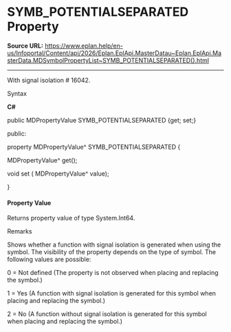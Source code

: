 # SYMB_POTENTIALSEPARATED Property

**Source URL:** https://www.eplan.help/en-us/Infoportal/Content/api/2026/Eplan.EplApi.MasterDatau~Eplan.EplApi.MasterData.MDSymbolPropertyList~SYMB_POTENTIALSEPARATED().html

---

With signal isolation # 16042.

Syntax

**C#**



public MDPropertyValue SYMB_POTENTIALSEPARATED {get; set;}

public:

property MDPropertyValue^ SYMB_POTENTIALSEPARATED {

   MDPropertyValue^ get();

   void set (    MDPropertyValue^ value);

}


#### Property Value

Returns property value of type System.Int64.

Remarks

Shows whether a function with signal isolation is generated when using the symbol. The visibility of the property depends on the type of symbol. The following values are possible:

0 = Not defined (The property is not observed when placing and replacing the symbol.)

1 = Yes (A function with signal isolation is generated for this symbol when placing and replacing the symbol.)

2 = No (A function without signal isolation is generated for this symbol when placing and replacing the symbol.)
